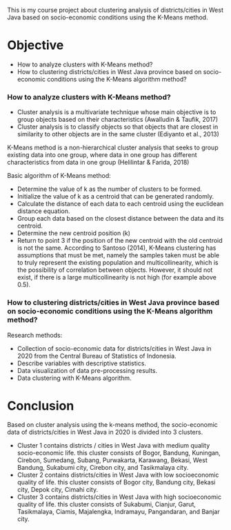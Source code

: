 This is my course project about clustering analysis of districts/cities in West Java based on socio-economic conditions using the K-Means method.

# Objective
- How to analyze clusters with K-Means method?
- How to clustering districts/cities in West Java province based on socio-economic conditions using the K-Means algorithm method?

### How to analyze clusters with K-Means method?
- Cluster analysis is a multivariate technique whose main objective is to group objects based on their characteristics (Awalludin & Taufik, 2017)
- Cluster analysis is to classify objects so that objects that are closest in similarity to other objects are in the same cluster (Ediyanto et al., 2013)

K-Means method is a non-hierarchical cluster analysis that seeks to group existing data into one group, where data in one group has different characteristics from data in one group (Helilintar & Farida, 2018)

Basic algorithm of K-Means method:
- Determine the value of k as the number of clusters to be formed.
- Initialize the value of k as a centroid that can be generated randomly.
- Calculate the distance of each data to each centroid using the euclidean distance equation.
- Group each data based on the closest distance between the data and its centroid.
- Determine the new centroid position (k)
- Return to point 3 if the position of the new centroid with the old centroid is not the same. According to Santoso (2014), K-Means clustering has assumptions that must be met, namely the samples taken must be able to truly represent the existing population and multicollinearity, which is the possibility of correlation between objects. However, it should not exist, if there is a large multicollinearity is not high (for example above 0.5).

### How to clustering districts/cities in West Java province based on socio-economic conditions using the K-Means algorithm method?
Research methods:
- Collection of socio-economic data for districts/cities in West Java in 2020 from the Central Bureau of Statistics of Indonesia.
- Describe variables with descriptive statistics.
- Data visualization of data pre-processing results.
- Data clustering with K-Means algorithm.

# Conclusion
Based on cluster analysis using the k-means method, the socio-economic data of districts/cities in West Java in 2020 is divided into 3 clusters.
- Cluster 1 contains districts / cities in West Java with medium quality socio-economic life. this cluster consists of Bogor, Bandung, Kuningan, Cirebon, Sumedang, Subang, Purwakarta, Karawang, Bekasi, West Bandung, Sukabumi city, Cirebon city, and Tasikmalaya city.
- Cluster 2 contains districts/cities in West Java with low socioeconomic quality of life. this cluster consists of Bogor city, Bandung city, Bekasi city, Depok city, Cimahi city.
- Cluster 3 contains districts/cities in West Java with high socioeconomic quality of life. this cluster consists of Sukabumi, Cianjur, Garut, Tasikmalaya, Ciamis, Majalengka, Indramayu, Pangandaran, and Banjar city.
